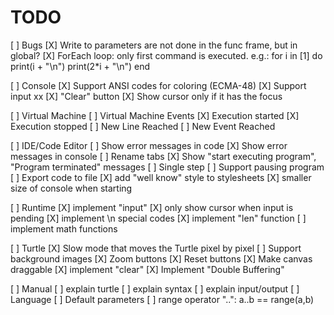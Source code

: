 TODO
====

[ ] Bugs
    [X] Write to parameters are not done in the func frame, but in global?
    [X] ForEach loop: only first command is executed. e.g.:
        for i in [1] do
          print(i + "\n")
          print(2*i + "\n")
        end

    
[ ] Console
    [X] Support ANSI codes for coloring (ECMA-48)
    [X] Support input                                                                                                                                                xx
    [X] "Clear" button
    [X] Show cursor only if it has the focus

[ ] Virtual Machine
    [ ] Virtual Machine Events
        [X] Execution started
        [X] Execution stopped
        [ ] New Line Reached
        [ ] New Event Reached

[ ] IDE/Code Editor
    [ ] Show error messages in code
    [X] Show error messages in console
    [ ] Rename tabs
    [X] Show "start executing program", "Program terminated" messages
    [ ] Single step
    [ ] Support pausing program
    [ ] Export code to file
    [X] add "well know" style to stylesheets
    [X] smaller size of console when starting

[ ] Runtime
    [X] implement "input"
    [X] only show cursor when input is pending
    [X] implement \n special codes
    [X] implement "len" function
    [ ] implement math functions

[ ] Turtle
    [X] Slow mode that moves the Turtle pixel by pixel
    [ ] Support background images
    [X] Zoom buttons
    [X] Reset buttons
    [X] Make canvas draggable
    [X] implement "clear"
    [X] Implement "Double Buffering"

[ ] Manual
    [ ] explain turtle
    [ ] explain syntax
    [ ] explain input/output
[ ] Language
    [ ] Default parameters
    [ ] range operator "..":  a..b == range(a,b)
    
